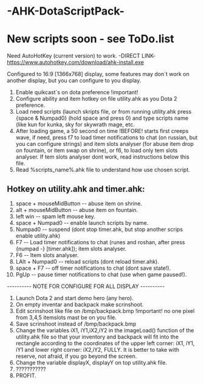 # -AHK-DotaScriptPack-
# New scripts soon - see ToDo.list

Need AutoHotKey (current version) to work. -DIRECT LINK- https://www.autohotkey.com/download/ahk-install.exe

Configured to 16:9 [1366x768] display, some features may don`t work on  another display, but you can configure to you display.

1. Enable quikcast`s on dota preference !important!
2. Configure ability and item hotkey on file utility.ahk as you Dota 2 preference.
3. Load need scripts (launch skripts file, or from running utility.ahk press {space & Numpad0} (hold space and press 0) and type scripts name (like kun for kunka, sky for skywrath mage, etc.
4. After loading game, a 50 second on time !BEFORE! starts first creeps wave, if need, press f7 to load timer notifications to chat (on russian, but you can configure strings) and item slots analyser (for abuse item drop on fountain, or item swap on shrine), or f6, to load only tem slots analyser. If tem slots analyser dont work, read instructions below this file.
5. Read %scripts_name%.ahk file to understand how use chosen script.

Hotkey on utility.ahk and timer.ahk:
---------------------------------------------------------
1. space + mouseMidButton -- abuse item on shrine.
2. alt + mouseMidButton -- abuse item on fountain.
3. left win -- spam left mouse key.
4. space + Numpad0 -- enable launch scripts by name.
5. Numpad0 -- suspend (dont stop timer.ahk, but stop another scrips enable utility.ahk)
6. F7 -- Load timer notifications to chat (runes and roshan, after press {numpad -} [timer.ahk]); item slots analyser.
7. F6 -- Item slots analyser.
8. LAlt + Numpad0 -- reload scripts (dont reload timer.ahk).
9. space + F7 -- off timer notifications to chat (dont save state!).
10. PgUp -- pause timer notifications to chat (use when game paused!).

---------- NOTE FOR CONFIGURE FOR ALL DISPLAY ----------

1. Launch Dota 2 and start demo hero (any hero).
2. On empty inventar and backpack make scrinshoot.
3. Edit scrinshoot like file on /bmp/backpack.bmp !important! no one pixel from 3,4,5 itemslots mast be on you file.
4. Save scrinshoot instead of /bmp/backpack.bmp 
6. Change the variables iX1, iY1,iX2,iY2 in the imageLoad() function of the utility.ahk file so that your inventory and backpack will fit into the rectangle according to the coordinates of the upper left corner: iX1, iY1, iY1 and lower right corner: iX2,iY2, FULLY. It is better to take with reserve, not afraid, if you go beyond the screen.
7. Change the variable displayX, displayY on top utility.ahk file.
8. ???????????
9. PROFIT.


